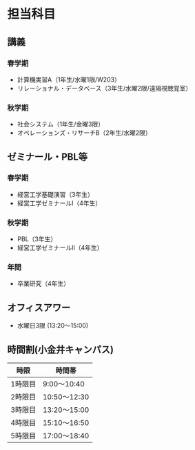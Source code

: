 # 担当科目

## 講義
### 春学期

- 計算機実習A（1年生/水曜1限/W203）  
- リレーショナル・データベース（3年生/水曜2限/遠隔視聴覚室）

### 秋学期

- 社会システム（1年生/金曜3限）
- オペレーションズ・リサーチB（2年生/水曜2限）

## ゼミナール・PBL等

### 春学期
- 経営工学基礎演習（3年生）
- 経営工学ゼミナールI（4年生）

### 秋学期
- PBL（3年生）
- 経営工学ゼミナールII（4年生）
  
### 年間
- 卒業研究（4年生）

## オフィスアワー

- 水曜日3限 (13:20～15:00)

## 時間割(小金井キャンパス)

| 時限    | 時間帯       |
| ------- | ------------ |
| 1時限目 | 9:00～10:40  |
| 2時限目 | 10:50～12:30 |
| 3時限目 | 13:20～15:00 |
| 4時限目 | 15:10～16:50 |
| 5時限目 | 17:00～18:40 |

<!-- | 離散システム工学             | 春       |            |      | 3年      | -->

